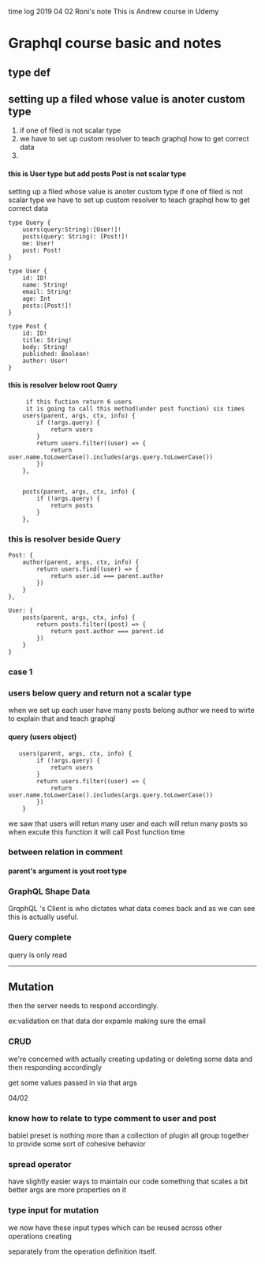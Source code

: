 time log 2019 04 02 Roni's note 
This is Andrew course in Udemy
# Graphql course basic and notes
## type def
 ## setting up a filed whose value is anoter custom type
 1. if one of filed is not scalar type
 2. we have to set up custom resolver
 to teach graphql how to get correct data
 3. 
#### this is User type but add posts Post is not scalar type
 setting up a filed whose value is anoter custom type
 if one of filed is not scalar type
 we have to set up custom resolver
 to teach graphql how to get correct data

    type Query {
        users(query:String):[User!]!
        posts(query: String): [Post!]!
        me: User!
        post: Post!
    }

    type User {
        id: ID!
        name: String!
        email: String!
        age: Int
        posts:[Post!]!
    }

    type Post {
        id: ID!
        title: String!
        body: String!
        published: Boolean!
        author: User!
    }
#### this is resolver below  root Query
         if this fuction return 6 users
         it is going to call this method(under post function) six times
        users(parent, args, ctx, info) {
            if (!args.query) {
                return users
            }
            return users.filter((user) => {
                return user.name.toLowerCase().includes(args.query.toLowerCase())
            })
        },


        posts(parent, args, ctx, info) {
            if (!args.query) {
                return posts
            }
        },
### this is resolver beside Query

    Post: {
        author(parent, args, ctx, info) {
            return users.find((user) => {
                return user.id === parent.author
            })
        }
    },

    User: {
        posts(parent, args, ctx, info) {
            return posts.filter((post) => {
                return post.author === parent.id
            })
        }
    }
### case 1

### users below query  and return not a scalar type 
when we set up each user have many posts belong author
we need to wirte to explain that and teach graphql

#### query (users object)
       users(parent, args, ctx, info) {
            if (!args.query) {
                return users
            }
            return users.filter((user) => {
                return user.name.toLowerCase().includes(args.query.toLowerCase())
            })
        }
we saw that users will retun many user and each will retun many posts so when excute this function it will call Post function time

<!-- time log 2019-03-30 Roni -->
### between relation in comment

#### parent's argument is yout root type

### GraphQL Shape Data
GrqphQL 's Client is who dictates what data comes back and as we can see this is 
actually useful.

### Query complete 
query is only read

---

## Mutation
then the server needs to respond accordingly.

ex:validation on that data dor expamle making sure the email


### CRUD
we're concerned with actually creating updating or deleting some data
and then responding accordingly

get some values passed in via that args


04/02

### know how to relate to type comment to user and post

bablel preset is nothing more than a collection of plugin all group
together to provide some sort of cohesive behavior

### spread operator
have slightly easier ways to maintain our code something
that scales a bit better args are more properties on it

### type input for mutation
we now have these input types which can be reused across other operations creating

separately from the operation definition itself.
